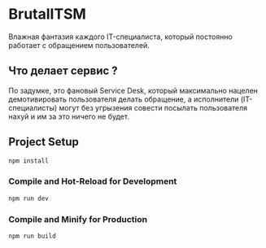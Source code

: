 # BrutalITSM
Влажная фантазия каждого IT-специалиста, который постоянно работает с обращением пользователей.

## Что делает сервис ?
По задумке, это фановый Service Desk, который максимально нацелен демотивировать пользователя делать обращение, а исполнители (IT-специалисты) могут без угрызения совести посылать пользователя нахуй и им за это ничего не будет.

## Project Setup

```sh
npm install
```

### Compile and Hot-Reload for Development

```sh
npm run dev
```

### Compile and Minify for Production

```sh
npm run build
```
